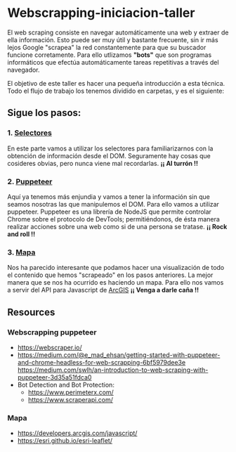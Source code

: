 # Webscrapping-iniciacion-taller

El web scraping consiste en navegar automáticamente una web y extraer de ella información. Esto puede ser muy útil y bastante frecuente, sin ir más lejos Google "scrapea" la red constantemente para que su buscador funcione corretamente. 
Para ello utlizamos **"bots"** que son programas informáticos que efectúa automáticamente tareas repetitivas a través del navegador.

El objetivo de este taller es hacer una pequeña introducción a esta técnica. Todo el flujo de trabajo los tenemos dividido en carpetas, y es el siguiente:

## Sigue los pasos:

### 1. [Selectores](https://github.com/VaqueroFontenla/webscrapping-iniciacion-taller/blob/master/1.%20Selector/1.Selectores.md)

En este parte vamos a utilizar los selectores para familiarizarnos con la obtención de información desde el DOM. Seguramente hay cosas que cosideres obvias, pero nunca viene mal recordarlas. 
**¡¡ Al turrón !!**

### 2. [Puppeteer](https://github.com/VaqueroFontenla/webscrapping-iniciacion-taller/blob/master/2.Puppeteer/2.Puppeteer.md)

Aquí ya tenemos más enjundia y vamos a tener la información sin que seamos nosotras las que manipulemos el DOM. Para ello vamos a utilizar puppeteer.
Puppeteer es una librería de NodeJS que permite controlar Chrome sobre el protocolo de DevTools; permitiéndonos, de ésta manera realizar acciones sobre una web como si de una persona se tratase. 
**¡¡ Rock and roll !!**

### 3. [Mapa](https://github.com/VaqueroFontenla/webscrapping-iniciacion-taller/blob/master/3.Map/3.Map.md)

Nos ha parecido interesante que podamos hacer una visualización de todo el contenido que hemos "scrapeado" en los pasos anteriores. La mejor manera que se nos ha ocurrido es haciendo un mapa.
Para ello nos vamos a servir del API para Javascript de [ArcGIS](https://developers.arcgis.com/javascript/)
**¡¡ Venga a darle caña !!**

## Resources
### Webscrapping puppeteer
- https://webscraper.io/
- https://medium.com/@e_mad_ehsan/getting-started-with-puppeteer-and-chrome-headless-for-web-scrapping-6bf5979dee3e
https://medium.com/swlh/an-introduction-to-web-scraping-with-puppeteer-3d35a51fdca0
- Bot Detection and Bot Protection: 
  - https://www.perimeterx.com/
  - https://www.scraperapi.com/

### Mapa
- https://developers.arcgis.com/javascript/
- https://esri.github.io/esri-leaflet/
